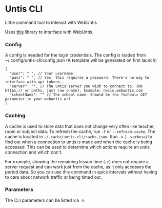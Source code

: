 # Untis CLI
Little command tool to interact with WebUntis

Uses [this](https://github.com/schletz/UntisLibrary) library to interface with WebUntis.

### Config
A config is needed for the login credentials. The config is loaded from ~/.config/untis-cli/config.json (A template will be generated on first launch)

```
{
  "user": " ", // Your username
  "pass": " ", // Yes, this requires a password. There's no way to interface with api tokens..
  "server": "", // The untis server you wish to connect to. (No https:// or paths, just raw cname). Example: neilo.webuntis.com 
  "schoolName": "" // The school name. Should be the ?school= GET parameter in your webuntis url
}
```

### Caching
A cache is used to store data that does not change very often like teacher, room or subject data. To refresh the cache, run `-f` or `--refresh-cache`. The cache is located in `~/.cache/untis-cli/cache.json`. Run `-v` (`--verbose`) to find out when a connection to untis is made and when the cache is being accessed. This can be used to determine which actions require an untis connection and which don't. 

For example, showing the remaining lesson time (`-r`) does not require a server request and can work just from the cache, as it only accesses the period data. So you can use this command in quick intervals without having to care about network traffic or being timed out.

### Parameters
The CLI parameters can be listed via `-h`

